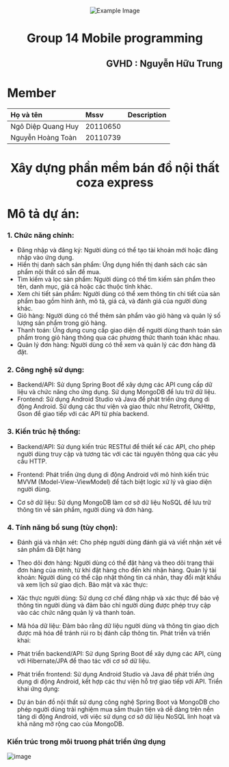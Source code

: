 <p align="center">
  <img src="https://fit.hcmute.edu.vn/Resources/Images/SubDomain/fit/logo-news.png" alt="Example Image">
</p>

<h1 align="center">Group 14 Mobile programming</h1>
<h2 align="right">GVHD : Nguyễn Hữu Trung</h2>

# Member 

| Họ và tên               | Mssv     | Description          |
| :--------               | :------- | :--------------------|
| Ngô Diệp Quang Huy      | 20110650 |                      |
| Nguyễn Hoàng Toàn       | 20110739 |                      |

<h1 align="center">Xây dựng phần mềm bán đồ nội thất coza express</h1>

# Mô tả dự án:

### 1. Chức năng chính:
   - Đăng nhập và đăng ký: Người dùng có thể tạo tài khoản mới hoặc đăng nhập vào ứng dụng.
   - Hiển thị danh sách sản phẩm: Ứng dụng hiển thị danh sách các sản phẩm nội thất có sẵn để mua.
   - Tìm kiếm và lọc sản phẩm: Người dùng có thể tìm kiếm sản phẩm theo tên, danh mục, giá cả hoặc các thuộc tính khác.
   - Xem chi tiết sản phẩm: Người dùng có thể xem thông tin chi tiết của sản phẩm bao gồm hình ảnh, mô tả, giá cả, và đánh giá của người dùng khác.
   - Giỏ hàng: Người dùng có thể thêm sản phẩm vào giỏ hàng và quản lý số lượng sản phẩm trong giỏ hàng.
   - Thanh toán: Ứng dụng cung cấp giao diện để người dùng thanh toán sản phẩm trong giỏ hàng thông qua các phương thức thanh toán khác nhau.
   - Quản lý đơn hàng: Người dùng có thể xem và quản lý các đơn hàng đã đặt.

### 2. Công nghệ sử dụng:
- Backend/API: Sử dụng Spring Boot để xây dựng các API cung cấp dữ liệu và chức năng cho ứng dụng. Sử dụng MongoDB để lưu trữ dữ liệu.
- Frontend: Sử dụng Android Studio và Java để phát triển ứng dụng di động Android. Sử dụng các thư viện và giao thức như Retrofit, OkHttp, Gson để giao tiếp với các API từ phía backend.

### 3. Kiến trúc hệ thống:
   - Backend/API: Sử dụng kiến trúc RESTful để thiết kế các API, cho phép người dùng truy cập và tương tác với các tài nguyên thông qua các yêu cầu HTTP.
   - Frontend: Phát triển ứng dụng di động Android với mô hình kiến trúc MVVM (Model-View-ViewModel) để tách biệt logic xử lý và giao diện người dùng.

  - Cơ sở dữ liệu: Sử dụng MongoDB làm cơ sở dữ liệu NoSQL để lưu trữ thông tin về sản phẩm, người dùng và đơn hàng.


### 4. Tính năng bổ sung (tùy chọn):
   - Đánh giá và nhận xét: Cho phép người dùng đánh giá và viết nhận xét về sản phẩm đã Đặt hàng 
   - Theo dõi đơn hàng: Người dùng có thể đặt hàng và theo dõi trạng thái đơn hàng của mình, từ khi đặt hàng cho đến khi nhận hàng.
Quản lý tài khoản: Người dùng có thể cập nhật thông tin cá nhân, thay đổi mật khẩu và xem lịch sử giao dịch.
Bảo mật và xác thực:
- Xác thực người dùng: Sử dụng cơ chế đăng nhập và xác thực để bảo vệ thông tin người dùng và đảm bảo chỉ người dùng được phép truy cập vào các chức năng quản lý và thanh toán.
- Mã hóa dữ liệu: Đảm bảo rằng dữ liệu người dùng và thông tin giao dịch được mã hóa để tránh rủi ro bị đánh cắp thông tin.
Phát triển và triển khai:

- Phát triển backend/API: Sử dụng Spring Boot để xây dựng các API, cùng với Hibernate/JPA để thao tác với cơ sở dữ liệu.
- Phát triển frontend: Sử dụng Android Studio và Java để phát triển ứng dụng di động Android, kết hợp các thư viện hỗ trợ giao tiếp với API.
Triển khai ứng dụng:
- Dự án bán đồ nội thất sử dụng công nghệ Spring Boot và MongoDB cho phép người dùng trải nghiệm mua sắm thuận tiện và dễ dàng trên nền tảng di động Android, với việc sử dụng cơ sở dữ liệu NoSQL linh hoạt và khả năng mở rộng cao của MongoDB.
### Kiến trúc trong môi truong phát triển ứng dụng 
![image](https://github.com/HNToan7202/E-ecomerce-app/assets/106101425/b94ae0ba-8b06-4fc2-b7a0-5dba164533e7)





